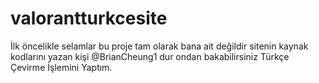# valorantturkcesite
İlk öncelikle selamlar bu proje tam olarak bana ait değildir sitenin kaynak kodlarını yazan kişi @BrianCheung1 dur ondan bakabilirsiniz
Türkçe Çevirme İşlemini Yaptım.
